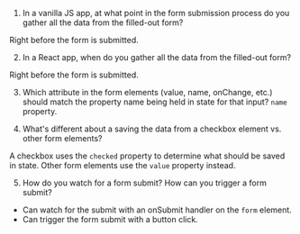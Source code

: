 1. In a vanilla JS app, at what point in the form submission
   process do you gather all the data from the filled-out form?
   
Right before the form is submitted.

2. In a React app, when do you gather all the data from
   the filled-out form?

<!-- no each change i tracked at the point of entry -->
Right before the form is submitted.

3. Which attribute in the form elements (value, name, onChange, etc.)
   should match the property name being held in state for that input?
   `name` property.


4. What's different about a saving the data from a checkbox element
   vs. other form elements?

   
A checkbox uses the `checked` property to determine what should
be saved in state. Other form elements use the `value` property instead.


<!-- on checkbox element,  -->

5. How do you watch for a form submit? How can you trigger
   a form submit?
- Can watch for the submit with an onSubmit handler on the `form` element.
- Can trigger the form submit with a button click.
